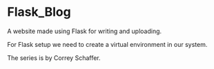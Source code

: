 # Flask_Blog
A website made using Flask for writing and uploading.

For Flask setup we need to create a virtual environment in our system. 

 
The series is by Correy Schaffer.
